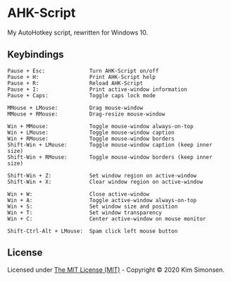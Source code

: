 # AHK-Script
My AutoHotkey script, rewritten for Windows 10.

## Keybindings
```text
Pause + Esc:              Turn AHK-Script on/off
Pause + H:                Print AHK-Script help
Pause + R:                Reload AHK-Script
Pause + I:                Print active-window information
Pause + Caps:             Toggle caps lock mode

MMouse + LMouse:          Drag mouse-window
MMouse + RMouse:          Drag-resize mouse-window

Win + MMouse:             Toggle mouse-window always-on-top
Win + LMouse:             Toggle mouse-window caption
Win + RMouse:             Toggle mouse-window borders
Shift-Win + LMouse:       Toggle mouse-window caption (keep inner size)
Shift-Win + RMouse:       Toggle mouse-window borders (keep inner size)

Shift-Win + Z:            Set window region on active-window
Shift-Win + X:            Clear window region on active-window

Win + W:                  Close active-window
Win + A:                  Toggle active-window always-on-top
Win + S:                  Set window size and position
Win + T:                  Set window transparency
Win + C:                  Center active-window on mouse monitor

Shift-Ctrl-Alt + LMouse:  Spam click left mouse button
```

## License
Licensed under [The MIT License (MIT)](https://opensource.org/licenses/MIT) - Copyright &copy; 2020 Kim Simonsen.
